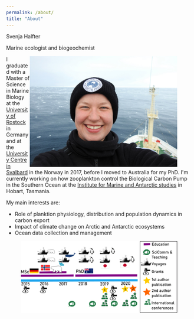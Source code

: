 ```yaml
---
permalink: /about/
title: "About"
---
```


Svenja Halfter

Marine ecologist and biogeochemist

<figure>
   <img src="/assets/images/Profile_pic.JPG"style="float: right;" height = "300" alt="">
</figure>

I graduated with a Master of Science in Marine Biology at the [University of Rostock](https://www.uni-rostock.de/en/) in Germany and at the [University Centre in Svalbard](unis.no) in the Norway in 2017, before I moved to Australia for my PhD. I'm currently working on how zooplankton control the Biological Carbon Pump in the Southern Ocean at the [Institute for Marine and Antarctic studies](https://www.imas.utas.edu.au/) in Hobart, Tasmania. 

My main interests are:
- Role of planktion physiology, distribution and population dynamics in carbon export
- Impact of climate change on Arctic and Antarctic ecosystems
- Ocean data collection and management

<figure>
  <img src="/assets/images/Infographic.png">
</figure>
